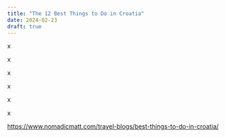 ```yaml
---
title: "The 12 Best Things to Do in Croatia"
date: 2024-02-23
draft: true
---
```


x

x

x

x

x

x

https://www.nomadicmatt.com/travel-blogs/best-things-to-do-in-croatia/
